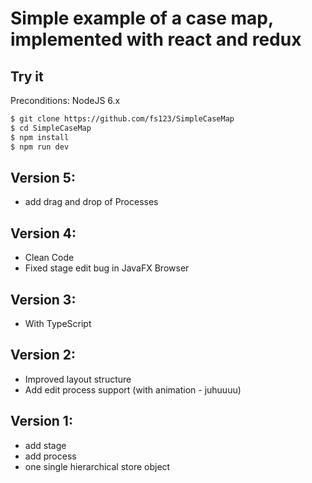 # Simple example of a case map, implemented with react and redux

## Try it 
Preconditions: NodeJS 6.x

```sh
$ git clone https://github.com/fs123/SimpleCaseMap
$ cd SimpleCaseMap
$ npm install
$ npm run dev
```
## Version 5:
- add drag and drop of Processes

## Version 4:
- Clean Code
- Fixed stage edit bug in JavaFX Browser

## Version 3:
- With TypeScript

## Version 2:
- Improved layout structure
- Add edit process support (with animation - juhuuuu)

## Version 1:
- add stage
- add process
- one single hierarchical store object